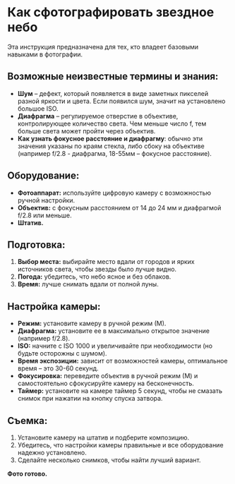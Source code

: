 # Как сфотографировать звездное небо

Эта инструкция предназначена для тех, кто владеет базовыми навыками в фотографии.

## Возможные неизвестные термины и знания:

- **Шум** – дефект, который появляется в виде заметных пикселей разной яркости и цвета. Если появился шум, значит на установлено большое ISO.
- **Диафрагма** – регулируемое отверстие в объективе, контролирующее количество света. Чем меньше число f, тем больше света может пройти через объектив.
- **Как узнать фокусное расстояние и диафрагму**: обычно эти значения указаны по краям стекла, либо сбоку на объективе (например f/2.8 - диафрагма, 18-55мм – фокусное расстояние).

## Оборудование:

- **Фотоаппарат:** используйте цифровую камеру с возможностью ручной настройки.
- **Объектив:** с фокусным расстоянием от 14 до 24 мм и диафрагмой f/2.8 или меньше.
- **Штатив.**

## Подготовка:

1. **Выбор места:** выбирайте место вдали от городов и ярких источников света, чтобы звезды было лучше видно.
2. **Погода:** убедитесь, что небо ясное и без облаков.
3. **Время:** лучше снимать вдали от полной луны.

## Настройка камеры:

- **Режим:** установите камеру в ручной режим (М).
- **Диафрагма:** установите ее в максимально открытое значение (например f/2.8).
- **ISO:** начните с ISO 1000 и увеличивайте при необходимости (но будьте осторожны с шумом).
- **Время экспозиции:** зависит от возможностей камеры, оптимальное время – это 30-60 секунд.
- **Фокусировка:** переведите объектив в ручной режим (М) и самостоятельно сфокусируйте камеру на бесконечность.
- **Таймер:** установите на камере таймер 5 секунд, чтобы не смазать снимок при нажатии на кнопку спуска затвора.

## Съемка:

1. Установите камеру на штатив и подберите композицию.
2. Убедитесь, что настройки камеры правильные и все оборудование надежно установлено.
3. Сделайте несколько снимков, чтобы найти лучший вариант.

**Фото готово.**
